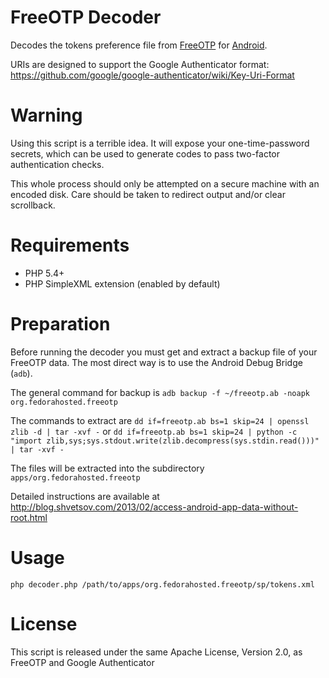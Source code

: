 FreeOTP Decoder
=

Decodes the tokens preference file from [FreeOTP](https://fedorahosted.org/freeotp/) for [Android](https://play.google.com/store/apps/details?id=org.fedorahosted.freeotp).

URIs are designed to support the Google Authenticator format:  
https://github.com/google/google-authenticator/wiki/Key-Uri-Format

Warning
==
Using this script is a terrible idea. It will expose your one-time-password secrets,
which can be used to generate codes to pass two-factor authentication checks.

This whole process should only be attempted on a secure machine with an encoded disk.
Care should be taken to redirect output and/or clear scrollback.

Requirements
==
* PHP 5.4+
* PHP SimpleXML extension (enabled by default)

Preparation
==
Before running the decoder you must get and extract a backup file of your FreeOTP data.
The most direct way is to use the Android Debug Bridge (`adb`).

The general command for backup is `adb backup -f ~/freeotp.ab -noapk org.fedorahosted.freeotp`

The commands to extract are `dd if=freeotp.ab bs=1 skip=24 | openssl zlib -d | tar -xvf -`
or `dd if=freeotp.ab bs=1 skip=24 | python -c "import zlib,sys;sys.stdout.write(zlib.decompress(sys.stdin.read()))" | tar -xvf -`

The files will be extracted into the subdirectory `apps/org.fedorahosted.freeotp`

Detailed instructions are available at http://blog.shvetsov.com/2013/02/access-android-app-data-without-root.html

Usage
==
`php decoder.php /path/to/apps/org.fedorahosted.freeotp/sp/tokens.xml`

License
==
This script is released under the same Apache License, Version 2.0, as FreeOTP and
Google Authenticator
